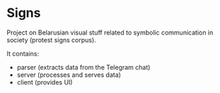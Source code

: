 # Signs
Project on Belarusian visual stuff related to symbolic communication in society (protest signs corpus).

It contains:
- parser (extracts data from the Telegram chat)
- server (processes and serves data)
- client (provides UI)

